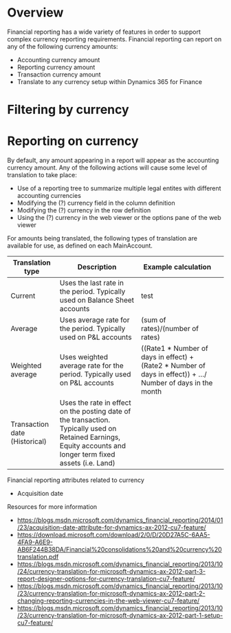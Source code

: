 # Overview
Financial reporting has a wide variety of features in order to support complex currency reporting requirements. Financial reporting can report on any of the following currency amounts:
* Accounting currency amount 
* Reporting currency amount 
* Transaction currency amount 
* Translate to any currency setup within Dynamics 365 for Finance

# Filtering by currency




# Reporting on currency
By default, any amount appearing in a report will appear as the accounting currency amount. Any of the following actions will cause some level of translation to take place:
* Use of a reporting tree to summarize multiple legal entites with different accounting currencies
* Modifying the (?) currency field in the column definition
* Modifying the (?) currency in the row definition
* Using the (?) currency in the web viewer or the options pane of the web viewer

For amounts being translated, the following types of translation are available for use, as defined on each MainAccount. 


| Translation type  |  Description |  Example calculation |   |
|---|---|---|---|
| Current | Uses the last rate in the period. Typically used on Balance Sheet accounts  |  test |   |
|  Average | Uses average rate for the period. Typically used on P&L accounts  | (sum of rates)/(number of rates)  |   |
| Weighted average  | Uses weighted average rate for the period. Typically used on P&L accounts | ((Rate1 * Number of days in effect) + (Rate2 * Number of days in effect)) + …/ Number of days in the month  |   |
| Transaction date (Historical)  | Uses the rate in effect on the posting date of the transaction. Typically used on Retained Earnings, Equity accounts and longer term fixed assets (i.e. Land)  |   |   |


Financial reporting attributes related to currency
* Acquisition date

Resources for more information
* https://blogs.msdn.microsoft.com/dynamics_financial_reporting/2014/01/23/acquisition-date-attribute-for-dynamics-ax-2012-cu7-feature/
* https://download.microsoft.com/download/2/0/D/20D27A5C-6AA5-4FA9-A6E9-AB6F244B38DA/Financial%20consolidations%20and%20currency%20translation.pdf
* https://blogs.msdn.microsoft.com/dynamics_financial_reporting/2013/10/24/currency-translation-for-microsoft-dynamics-ax-2012-part-3-report-designer-options-for-currency-translation-cu7-feature/
* https://blogs.msdn.microsoft.com/dynamics_financial_reporting/2013/10/23/currency-translation-for-microsoft-dynamics-ax-2012-part-2-changing-reporting-currencies-in-the-web-viewer-cu7-feature/
* https://blogs.msdn.microsoft.com/dynamics_financial_reporting/2013/10/23/currency-translation-for-microsoft-dynamics-ax-2012-part-1-setup-cu7-feature/

